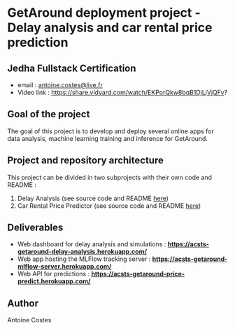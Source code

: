 # GetAround deployment project - Delay analysis and car rental price prediction

## Jedha Fullstack Certification

- email : antoine.costes@live.fr
- Video link : https://share.vidyard.com/watch/EKPorQkw8bqB1DjLjVjQFv?

## Goal of the project

The goal of this project is to develop and deploy several online apps for data analysis, machine learning training and inference for GetAround.  

## Project and repository architecture

This project can be divided in two subprojects with their own code and README : 
1. Delay Analysis (see source code and README [here](https://github.com/Acsts/Deployment--GetAround_delay_analysis_and_pricing_optimization/tree/main/delay_analysis))
2. Car Rental Price Predictor (see source code and README [here](https://github.com/Acsts/Deployment--GetAround_delay_analysis_and_pricing_optimization/tree/main/rental_price_predictor))

## Deliverables

- Web dashboard for delay analysis and simulations : **https://acsts-getaround-delay-analysis.herokuapp.com/**
- Web app hosting the MLFlow tracking server : **https://acsts-getaround-mlflow-server.herokuapp.com/**
- Web API for predictions : **https://acsts-getaround-price-predict.herokuapp.com/**

## Author

Antoine Costes